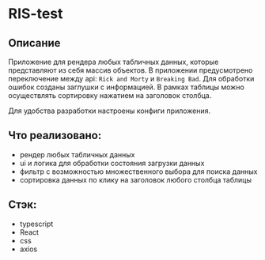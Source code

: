 # RIS-test

## Описание

Приложение для рендера любых табличных данных, которые представляют из себя массив объектов. В приложении предусмотрено переключение между api: `Rick and Morty` и `Breaking Bad`. Для обработки ошибок созданы заглушки с информацией. В рамках таблицы можно осуществлять сортировку нажатием на заголовок столбца.

Для удобства разработки настроены конфиги приложения.

## Что реализовано: 
 - рендер любых табличных данных
 - ui и логика для обработки состояния загрузки данных
 - фильтр с возможностью множественного выбора для поиска данных 
 - сортировка данных по клику на заголовок любого столбца таблицы

 ## Стэк:
 - typescript
 - React
 - css
 - axios